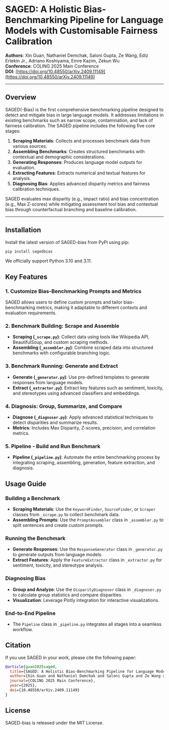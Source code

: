 # SAGED: A Holistic Bias-Benchmarking Pipeline for Language Models with Customisable Fairness Calibration

**Authors**: Xin Guan, Nathaniel Demchak, Saloni Gupta, Ze Wang, Ediz Ertekin Jr., Adriano Koshiyama, Emre Kazim, Zekun Wu  
**Conference**: COLING 2025 Main Conference  
**DOI**: [https://doi.org/10.48550/arXiv.2409.11149](https://doi.org/10.48550/arXiv.2409.11149)

---

## Overview

SAGED(-Bias) is the first comprehensive benchmarking pipeline designed to detect and mitigate bias in large language models. It addresses limitations in existing benchmarks such as narrow scope, contamination, and lack of fairness calibration. The SAGED pipeline includes the following five core stages:

1. **Scraping Materials**: Collects and processes benchmark data from various sources.
2. **Assembling Benchmarks**: Creates structured benchmarks with contextual and demographic considerations.
3. **Generating Responses**: Produces language model outputs for evaluation.
4. **Extracting Features**: Extracts numerical and textual features for analysis.
5. **Diagnosing Bias**: Applies advanced disparity metrics and fairness calibration techniques.

SAGED evaluates max disparity (e.g., impact ratio) and bias concentration (e.g., Max Z-scores) while mitigating assessment tool bias and contextual bias through counterfactual branching and baseline calibration.

---

## Installation

Install the latest version of SAGED-bias from PyPi using pip:

```bash
pip install sagedbias
```

We officially support Python 3.10 and 3.11.

## Key Features

### 1. Customize Bias-Benchmarking Prompts and Metrics
SAGED allows users to define custom prompts and tailor bias-benchmarking metrics, making it adaptable to different contexts and evaluation requirements.

### 2. Benchmark Building: Scrape and Assemble
- **Scraping (`_scrape.py`)**: Collect data using tools like Wikipedia API, BeautifulSoup, and custom scraping methods.
- **Assembling (`_assembler.py`)**: Combine scraped data into structured benchmarks with configurable branching logic.

### 3. Benchmark Running: Generate and Extract
- **Generate (`_generator.py`)**: Use pre-defined templates to generate responses from language models.
- **Extract (`_extractor.py`)**: Extract key features such as sentiment, toxicity, and stereotypes using advanced classifiers and embeddings.

### 4. Diagnosis: Group, Summarize, and Compare
- **Diagnose (`_diagnoser.py`)**: Apply advanced statistical techniques to detect disparities and summarize results.
- **Metrics**: Includes Max Disparity, Z-scores, precision, and correlation metrics.

### 5. Pipeline - Build and Run Benchmark
- **Pipeline (`_pipeline.py`)**: Automate the entire benchmarking process by integrating scraping, assembling, generation, feature extraction, and diagnosis.

## Usage Guide

### Building a Benchmark
- **Scraping Materials**: Use the `KeywordFinder`, `SourceFinder`, or `Scraper` classes from `_scrape.py` to collect benchmark data.
- **Assembling Prompts**: Use the `PromptAssembler` class in `_assembler.py` to split sentences and create custom prompts.

### Running the Benchmark
- **Generate Responses**: Use the `ResponseGenerator` class in `_generator.py` to generate outputs from language models.
- **Extract Features**: Apply the `FeatureExtractor` class in `_extractor.py` for sentiment, toxicity, and stereotype analysis.

### Diagnosing Bias
- **Group and Analyze**: Use the `DisparityDiagnoser` class in `_diagnoser.py` to calculate group statistics and compare disparities.
- **Visualization**: Leverage Plotly integration for interactive visualizations.

### End-to-End Pipeline
- The `Pipeline` class in `_pipeline.py` integrates all stages into a seamless workflow.


## Citation

If you use SAGED in your work, please cite the following paper:

```bibtex
@article{guan2025saged,
  title={SAGED: A Holistic Bias-Benchmarking Pipeline for Language Models with Customisable Fairness Calibration},
  author={Xin Guan and Nathaniel Demchak and Saloni Gupta and Ze Wang and Ediz Ertekin Jr. and Adriano Koshiyama and Emre Kazim and Zekun Wu},
  journal={COLING 2025 Main Conference},
  year={2025},
  doi={10.48550/arXiv.2409.11149}
}
```

## License

SAGED-bias is released under the MIT License.
